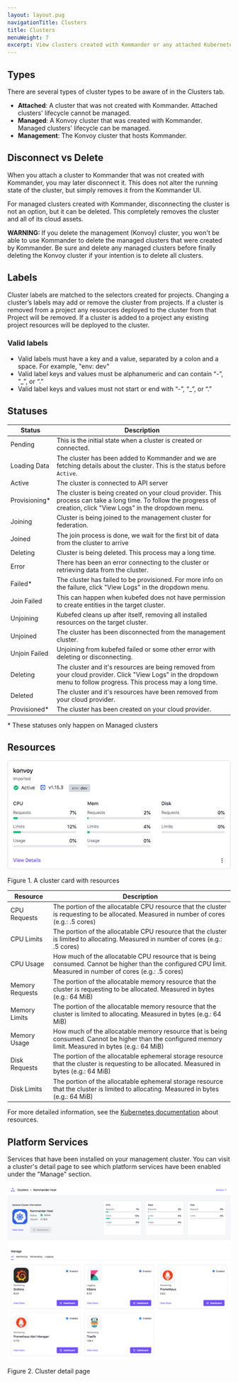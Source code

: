 ```yaml
---
layout: layout.pug
navigationTitle: Clusters
title: Clusters
menuWeight: 7
excerpt: View clusters created with Kommander or any attached Kubernetes cluster
---
```


## Types

There are several types of cluster types to be aware of in the Clusters tab.

- **Attached**: A cluster that was not created with Kommander. Attached clusters' lifecycle cannot be managed.
- **Managed**: A Konvoy cluster that was created with Kommander. Managed clusters' lifecycle can be managed.
- **Management**: The Konvoy cluster that hosts Kommander.

## Disconnect vs Delete

When you attach a cluster to Kommander that was not created with Kommander, you may later disconnect it. This does not alter the running state of the cluster, but simply removes it from the Kommander UI.

For managed clusters created with Kommander, disconnecting the cluster is not an option, but it can be deleted. This completely removes the cluster and all of its cloud assets.

<p class="message--warning"><strong>WARNING: </strong>
If you delete the management (Konvoy) cluster, you won't be able to use Kommander to delete the managed clusters that were created by Kommander. Be sure and delete any managed clusters before finally deleting the Konvoy cluster if your intention is to delete all clusters. 
</p>

## Labels

Cluster labels are matched to the selectors created for projects. Changing a cluster’s labels may add or remove the cluster from projects. If a cluster is removed from a project any resources deployed to the cluster from that Project will be removed. If a cluster is added to a project any existing project resources will be deployed to the cluster.

### Valid labels

- Valid labels must have a key and a value, separated by a colon and a space. For example, "env: dev"
- Valid label keys and values must be alphanumeric and can contain “-”, “_”, or “.”
- Valid label keys and values must not start or end with “-”, “_”, or “.”

## Statuses

| Status | Description |
|--------|-------------|
| Pending | This is the initial state when a cluster is created or connected. |
| Loading Data | The cluster has been added to Kommander and we are fetching details about the cluster. This is the status before `Active`. |
| Active | The cluster is connected to API server |
| Provisioning* | The cluster is being created on your cloud provider. This process can take a long time. To follow the progress of creation, click "View Logs" in the dropdown menu. |
| Joining | Cluster is being joined to the management cluster for federation. |
| Joined | The join process is done, we wait for the first bit of data from the cluster to arrive |
| Deleting | Cluster is being deleted. This process may a long time. |
| Error | There has been an error connecting to the cluster or retrieving data from the cluster. |
| Failed* | The cluster has failed to be provisioned. For more info on the failure, click "View Logs" in the dropdown menu. |
| Join Failed | This can happen when kubefed does not have permission to create entities in the target cluster. | 
| Unjoining | Kubefed cleans up after itself, removing all installed resources on the target cluster. |
| Unjoined | The cluster has been disconnected from the management cluster. |
| Unjoin Failed | Unjoining from kubefed failed or some other error with deleting or disconnecting. |
| Deleting | The cluster and it's resources are being removed from your cloud provider. Click "View Logs" in the dropdown menu to follow progress. This process may a long time. |
| Deleted | The cluster and it's resources have been removed from your cloud provider. |
| Provisioned* | The cluster has been created on your cloud provider. |

\* These statuses only happen on Managed clusters


## Resources

![Cluster card with resources](../../img/cluster-card.png)

Figure 1. A cluster card with resources


| Resource | Description |
|----------|-------------|
| CPU Requests | The portion of the allocatable CPU resource that the cluster is requesting to be allocated. Measured in number of cores (e.g.: .5 cores) |
| CPU Limits | The portion of the allocatable CPU resource that the cluster is limited to allocating. Measured in number of cores (e.g.: .5 cores) |
| CPU Usage | How much of the allocatable CPU resource that is being consumed. Cannot be higher than the configured CPU limit. Measured in number of cores (e.g.: .5 cores) |
| Memory Requests | The portion of the allocatable memory resource that the cluster is requesting to be allocated. Measured in bytes (e.g.: 64 MiB)|
| Memory Limits | The portion of the allocatable memory resource that the cluster is limited to allocating. Measured in bytes (e.g.: 64 MiB)|
| Memory Usage | How much of the allocatable memory resource that is being consumed. Cannot be higher than the configured memory limit. Measured in bytes (e.g.: 64 MiB)|
| Disk Requests | The portion of the allocatable ephemeral storage resource that the cluster is requesting to be allocated. Measured in bytes (e.g.: 64 MiB) |
| Disk Limits | The portion of the allocatable ephemeral storage resource that the cluster is limited to allocating. Measured in bytes (e.g.: 64 MiB) |

For more detailed information, see the [Kubernetes documentation][k8s_resources] about resources.

## Platform Services

Services that have been installed on your management cluster. You can visit a cluster's detail page to see which platform services have been enabled under the "Manage" section.

![Cluster Detail Page](../../img/cluster-detail-page.png)

Figure 2. Cluster detail page

[k8s_resources]: https://kubernetes.io/docs/concepts/configuration/manage-compute-resources-container/